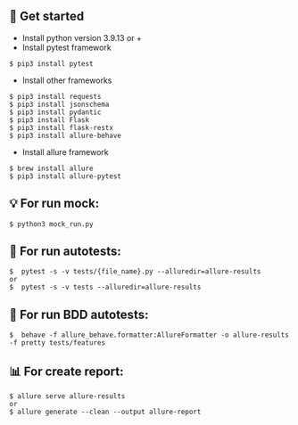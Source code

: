 ## 🏁 Get started

- Install python version 3.9.13 or +
- Install pytest framework
```
$ pip3 install pytest
```

- Install other frameworks
```
$ pip3 install requests
$ pip3 install jsonschema
$ pip3 install pydantic
$ pip3 install Flask
$ pip3 install flask-restx
$ pip3 install allure-behave

```
- Install allure framework
```
$ brew install allure
$ pip3 install allure-pytest
```
## 💡 For run mock:
```
$ python3 mock_run.py
```

## 🚀 For run autotests:
```
$  pytest -s -v tests/{file_name}.py --alluredir=allure-results
or
$  pytest -s -v tests --alluredir=allure-results
```

## 🚀 For run BDD autotests:
```
$  behave -f allure_behave.formatter:AllureFormatter -o allure-results -f pretty tests/features
```

## 📊 For create report:
```
$ allure serve allure-results
or
$ allure generate --clean --output allure-report
```
